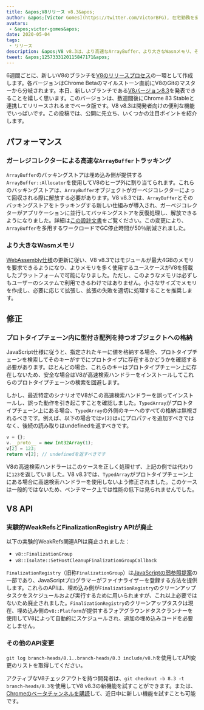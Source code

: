 ```yaml
---
title: &apos;V8リリース v8.3&apos;
author: &apos;[Victor Gomes](https://twitter.com/VictorBFG), 在宅勤務を安全に実施中&apos;
avatars:
 - &apos;victor-gomes&apos;
date: 2020-05-04
tags:
 - リリース
description: &apos;V8 v8.3は、より高速なArrayBuffer、より大きなWasmメモリ、そして廃止されたAPIを特徴としています。&apos;
tweet: &apos;1257333120115847171&apos;
---
```


6週間ごとに、新しいV8のブランチを[V8のリリースプロセス](https://v8.dev/docs/release-process)の一環として作成します。各バージョンはChrome Betaのマイルストーン直前にV8のGitのマスターから分岐されます。本日、新しいブランチである[V8バージョン8.3](https://chromium.googlesource.com/v8/v8.git/+log/branch-heads/8.3)を発表できることを嬉しく思います。このバージョンは、数週間後にChrome 83 Stableと連携してリリースされるまでベータ版です。V8 v8.3は開発者向けの便利な機能でいっぱいです。この投稿では、公開に先立ち、いくつかの注目ポイントを紹介します。

<!--truncate-->
## パフォーマンス

### ガーレジコレクターによる高速な`ArrayBuffer`トラッキング

`ArrayBuffer`のバッキングストアは埋め込み側が提供する`ArrayBuffer::Allocator`を使用してV8のヒープ外に割り当てられます。これらのバッキングストアは、`ArrayBuffer`オブジェクトがガーベジコレクターによって回収される際に解放する必要があります。V8 v8.3では、`ArrayBuffer`とそのバッキングストアをトラッキングする新しい仕組みが導入され、ガーベジコレクターがアプリケーションに並行してバッキングストアを反復処理し、解放できるようになりました。詳細は[この設計文書](https://docs.google.com/document/d/1-ZrLdlFX1nXT3z-FAgLbKal1gI8Auiaya_My-a0UJ28/edit#heading=h.gfz6mi5p212e)をご覧ください。この変更により、`ArrayBuffer`を多用するワークロードでGC停止時間が50％削減されました。

### より大きなWasmメモリ

[WebAssembly仕様](https://webassembly.github.io/spec/js-api/index.html#limits)の更新に従い、V8 v8.3ではモジュールが最大4GBのメモリを要求できるようになり、よりメモリを多く使用するユースケースがV8を搭載したプラットフォームで可能になりました。ただし、このようなメモリは必ずしもユーザーのシステムで利用できるわけではありません。小さなサイズでメモリを作成し、必要に応じて拡張し、拡張の失敗を適切に処理することを推奨します。

## 修正

### プロトタイプチェーン内に型付き配列を持つオブジェクトへの格納

JavaScript仕様に従うと、指定されたキーに値を格納する場合、プロトタイプチェーンを検索してそのキーがすでにプロトタイプに存在するかどうかを確認する必要があります。ほとんどの場合、これらのキーはプロトタイプチェーン上に存在しないため、安全な場合はV8が高速検索ハンドラーをインストールしてこれらのプロトタイプチェーンの検索を回避します。

しかし、最近特定のシナリオでV8がこの高速検索ハンドラーを誤ってインストールし、誤った動作を引き起こすことを確認しました。`TypedArray`がプロトタイプチェーン上にある場合、`TypedArray`の外側のキーへのすべての格納は無視されるべきです。例えば、以下の場合では`v[2]`は`v`にプロパティを追加すべきではなく、後続の読み取りはundefinedを返すべきです。

```js
v = {};
v.__proto__ = new Int32Array(1);
v[2] = 123;
return v[2]; // undefinedを返すべきです
```

V8の高速検索ハンドラーはこのケースを正しく処理せず、上記の例では代わりに`123`を返していました。V8 v8.3では、`TypedArray`がプロトタイプチェーン上にある場合に高速検索ハンドラーを使用しないよう修正されました。このケースは一般的ではないため、ベンチマーク上では性能の低下は見られませんでした。

## V8 API

### 実験的WeakRefsとFinalizationRegistry APIが廃止

以下の実験的WeakRefs関連APIは廃止されました：

- `v8::FinalizationGroup`
- `v8::Isolate::SetHostCleanupFinalizationGroupCallback`

`FinalizationRegistry`（旧称`FinalizationGroup`）は[JavaScriptの弱参照提案](https://v8.dev/features/weak-references)の一部であり、JavaScriptプログラマーがファイナライザーを登録する方法を提供します。これらのAPIは、埋め込み側が`FinalizationRegistry`のクリーンアップタスクをスケジュールおよび実行するために用いられますが、これ以上必要ではないため廃止されました。`FinalizationRegistry`のクリーンアップタスクは現在、埋め込み側の`v8::Platform`が提供するフォアグラウンドタスクランナーを使用してV8によって自動的にスケジュールされ、追加の埋め込みコードを必要としません。

### その他のAPI変更

`git log branch-heads/8.1..branch-heads/8.3 include/v8.h`を使用してAPI変更のリストを取得してください。

アクティブなV8チェックアウトを持つ開発者は、`git checkout -b 8.3 -t branch-heads/8.3`を使用してV8 v8.3の新機能を試すことができます。または、[Chromeのベータチャンネルを購読](https://www.google.com/chrome/browser/beta.html)して、近日中に新しい機能を試すことも可能です。
